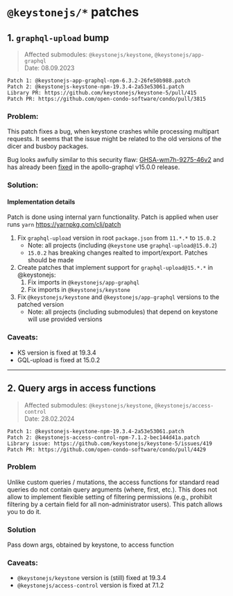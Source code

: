 # `@keystonejs/*` patches

## 1. `graphql-upload` bump
> Affected submodules: `@keystonejs/keystone`, `@keystonejs/app-graphql`  
> Date: 08.09.2023

```
Patch 1: @keystonejs-app-graphql-npm-6.3.2-26fe50b988.patch
Patch 2: @keystonejs-keystone-npm-19.3.4-2a53e53061.patch
Library PR: https://github.com/keystonejs/keystone-5/pull/415
Patch PR: https://github.com/open-condo-software/condo/pull/3815
```

### Problem:

This patch fixes a bug, when keystone crashes while processing multipart requests. It seems that the issue might be related to the old versions of the dicer and busboy packages.

Bug looks awfully similar to this security flaw: [GHSA-wm7h-9275-46v2](https://github.com/advisories/GHSA-wm7h-9275-46v2) and has already been [fixed](https://github.com/jaydenseric/graphql-upload/releases/tag/v15.0.0) in the apollo-graphql v15.0.0 release.

### Solution:

#### Implementation details

Patch is done using internal yarn functionality. Patch is applied when user runs `yarn` https://yarnpkg.com/cli/patch

1. Fix `graphql-upload` version in root `package.json` from `11.*.*` to `15.0.2`
   - Note: all projects (including `@keystone` use `graphql-upload@15.0.2`)
   - `15.0.2` has breaking changes realted to import/export. Patches should be made   
2. Create patches that implement support for `graphql-upload@15.*.*` in @keystonejs:
   1. Fix imports in `@keystonejs/app-graphql`
   2. Fix imports in `@keystonejs/keystone`
3. Fix `@keystonejs/keystone` and  `@keystonejs/app-graphql` versions to the patched version
   - Note: all projects (including submodules) that depend on keystone will use provided versions

### Caveats:
- KS version is fixed at 19.3.4
- GQL-upload is fixed at 15.0.2

---

## 2. Query args in access functions
> Affected submodules: `@keystonejs/keystone`, `@keystonejs/access-control`  
> Date: 28.02.2024

```
Patch 1: @keystonejs-keystone-npm-19.3.4-2a53e53061.patch
Patch 2: @keystonejs-access-control-npm-7.1.2-bec144d41a.patch
Library issue: https://github.com/keystonejs/keystone-5/issues/419
Patch PR: https://github.com/open-condo-software/condo/pull/4429
```

### Problem
Unlike custom queries / mutations, the access functions for standard read queries 
do not contain query arguments (where, first, etc.). 
This does not allow to implement flexible setting of filtering permissions 
(e.g., prohibit filtering by a certain field for all non-administrator users). 
This patch allows you to do it.

### Solution 
Pass down args, obtained by keystone, to access function


### Caveats:
- `@keystonejs/keystone` version is (still) fixed at 19.3.4
- `@keystonejs/access-control` version is fixed at 7.1.2